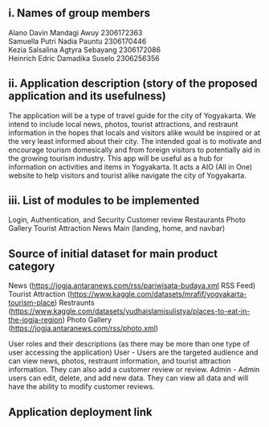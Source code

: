 <h2><b>i. Names of group members</b></h2>
Alano Davin Mandagi Awuy 2306172363
<br>
Samuella Putri Nadia Pauntu 2306170446
<br>
Kezia Salsalina Agtyra Sebayang 2306172086
<br>
Heinrich Edric Damadika Suselo 2306256356


<h2><b>ii. Application description (story of the proposed application and its usefulness)</b></h2>
The application will be a type of travel guide for the city of Yogyakarta. We intend to include local news, photos, tourist attractions, and restraunt information in the hopes that locals and visitors alike would be inspired or at the very least informed about their city. The intended goal is to motivate and encourage tourism domesically and from foreign visitors to potentially aid in the growing tourism industry. This app will be useful as a hub for information on activities and items in Yogyakarta. It acts a AIO (All in One) website to help visitors and tourist alike navigate the city of Yogyakarta.

<h2><b>iii. List of modules to be implemented</b></h2>
Login, Authentication, and Security
Customer review
Restaurants
Photo Gallery 
Tourist Attraction
News 
Main (landing, home, and navbar)

<h2><b>Source of initial dataset for main product category</b></h2>

News (https://jogja.antaranews.com/rss/pariwisata-budaya.xml RSS Feed)
Tourist Attraction (https://www.kaggle.com/datasets/mrafif/yogyakarta-tourism-place)
Restraunts (https://www.kaggle.com/datasets/yudhaislamisulistya/places-to-eat-in-the-jogja-region)
Photo Gallery (https://jogja.antaranews.com/rss/photo.xml)

User roles and their descriptions (as there may be more than one type of user accessing the application)
User - Users are the targeted audience and can view news, photos, restraunt information, and tourist attraction information. They can also add a customer review or review.
Admin - Admin users can edit, delete, and add new data. They can view all data and will have the ability to modify customer reviews.


<h2><b>Application deployment link</b></h2>